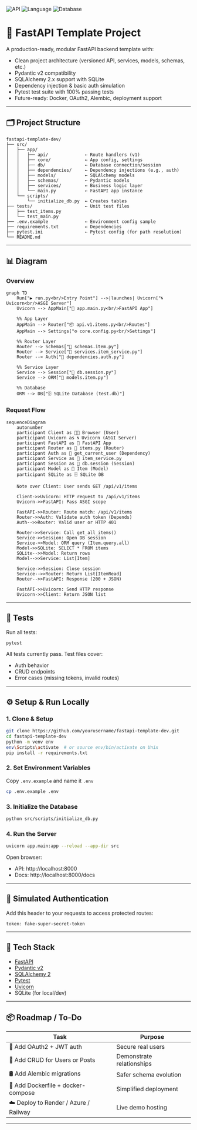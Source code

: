 ![API](https://img.shields.io/badge/API-FastAPI%20%7C%20REST-blue)
![Language](https://img.shields.io/badge/Language-Python%203.9+-yellow)
![Database](https://img.shields.io/badge/Database-SQLite%20%7C%20SQLAlchemy-green)

# 🚀 FastAPI Template Project

A production-ready, modular FastAPI backend template with:

- Clean project architecture (versioned API, services, models, schemas, etc.)
- Pydantic v2 compatibility
- SQLAlchemy 2.x support with SQLite
- Dependency injection & basic auth simulation
- Pytest test suite with 100% passing tests
- Future-ready: Docker, OAuth2, Alembic, deployment support

---

## 🗂️ Project Structure

```
fastapi-template-dev/
├── src/
│   ├── app/
│   │   ├── api/              ← Route handlers (v1)
│   │   ├── core/             ← App config, settings
│   │   ├── db/               ← Database connection/session
│   │   ├── dependencies/     ← Dependency injections (e.g., auth)
│   │   ├── models/           ← SQLAlchemy models
│   │   ├── schemas/          ← Pydantic models
│   │   ├── services/         ← Business logic layer
│   │   └── main.py           ← FastAPI app instance
│   └── scripts/
│       └── initialize_db.py  ← Creates tables
├── tests/                    ← Unit test files
│   ├── test_items.py
│   └── test_main.py
├── .env.example              ← Environment config sample
├── requirements.txt          ← Dependencies
├── pytest.ini                ← Pytest config (for path resolution)
└── README.md
```

---
## 📊 Diagram

### Overview

```mermaid
graph TD
    Run["▶️ run.py<br/>Entry Point"] -->|launches| Uvicorn["🌀 Uvicorn<br/>ASGI Server"]
    Uvicorn --> AppMain["🚀 app.main.py<br/>FastAPI App"]

    %% App Layer
    AppMain --> Router["📦 api.v1.items.py<br/>Routes"]
    AppMain --> Settings["⚙️ core.config.py<br/>Settings"]

    %% Router Layer
    Router --> Schemas["🧾 schemas.item.py"]
    Router --> Service["🧠 services.item_service.py"]
    Router --> Auth["🔐 dependencies.auth.py"]

    %% Service Layer
    Service --> Session["🔗 db.session.py"]
    Service --> ORM["🧱 models.item.py"]

    %% Database
    ORM --> DB["🗄️ SQLite Database (test.db)"]
```
### Request Flow

```mermaid
sequenceDiagram
    autonumber
    participant Client as 🧑‍💻 Browser (User)
    participant Uvicorn as 🌀 Uvicorn (ASGI Server)
    participant FastAPI as 🚀 FastAPI App
    participant Router as 🔁 items.py (Router)
    participant Auth as 🔐 get_current_user (Dependency)
    participant Service as 🧠 item_service.py
    participant Session as 🔗 db.session (Session)
    participant Model as 🧱 Item (Model)
    participant SQLite as 🗄️ SQLite DB

    Note over Client: User sends GET /api/v1/items

    Client->>Uvicorn: HTTP request to /api/v1/items
    Uvicorn->>FastAPI: Pass ASGI scope

    FastAPI->>Router: Route match: /api/v1/items
    Router->>Auth: Validate auth token (Depends)
    Auth-->>Router: Valid user or HTTP 401

    Router->>Service: Call get_all_items()
    Service->>Session: Open DB session
    Service->>Model: ORM query (Item.query.all)
    Model->>SQLite: SELECT * FROM items
    SQLite-->>Model: Return rows
    Model-->>Service: List[Item]

    Service->>Session: Close session
    Service-->>Router: Return List[ItemRead]
    Router-->>FastAPI: Response (200 + JSON)

    FastAPI->>Uvicorn: Send HTTP response
    Uvicorn->>Client: Return JSON list
```
---
## 🧪 Tests

Run all tests:

```bash
pytest
```

All tests currently pass. Test files cover:
- Auth behavior
- CRUD endpoints
- Error cases (missing tokens, invalid routes)

---

## ⚙️ Setup & Run Locally

### 1. Clone & Setup

```bash
git clone https://github.com/yourusername/fastapi-template-dev.git
cd fastapi-template-dev
python -m venv env
env\Scripts\activate  # or source env/bin/activate on Unix
pip install -r requirements.txt
```

### 2. Set Environment Variables

Copy `.env.example` and name it `.env`

```bash
cp .env.example .env
```

### 3. Initialize the Database

```bash
python src/scripts/initialize_db.py
```

### 4. Run the Server

```bash
uvicorn app.main:app --reload --app-dir src
```

Open browser:
- API: http://localhost:8000
- Docs: http://localhost:8000/docs

---

## 🔐 Simulated Authentication

Add this header to your requests to access protected routes:

```
token: fake-super-secret-token
```

---

## 🧱 Tech Stack

- [FastAPI](https://fastapi.tiangolo.com/)
- [Pydantic v2](https://docs.pydantic.dev/)
- [SQLAlchemy 2](https://docs.sqlalchemy.org/en/20/)
- [Pytest](https://docs.pytest.org/)
- [Uvicorn](https://www.uvicorn.org/)
- SQLite (for local/dev)

---

## 📦 Roadmap / To-Do

| Task                                | Purpose                         |
|-------------------------------------|---------------------------------|
| 🔐 Add OAuth2 + JWT auth            | Secure real users               |
| 👥 Add CRUD for Users or Posts      | Demonstrate relationships       |
| 🛢 Add Alembic migrations           | Safer schema evolution          |
| 🐳 Add Dockerfile + docker-compose  | Simplified deployment           |
| ☁️ Deploy to Render / Azure / Railway | Live demo hosting              |

---
